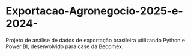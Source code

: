 # Exportacao-Agronegocio-2025-e-2024-
Projeto de análise de dados de exportação brasileira utilizando Python e Power BI, desenvolvido para case da Becomex.
